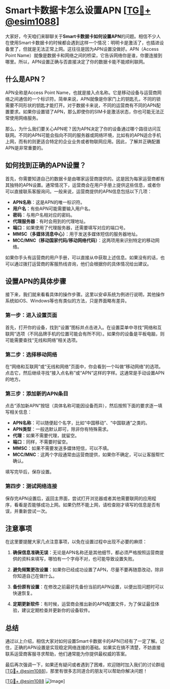 # Smart卡数据卡怎么设置APN [[TG💪+ @esim1088](https://t.me/s/esim1088)]

大家好，今天咱们来聊聊关于**Smart卡数据卡如何设置APN**的问题。相信不少人在使用Smart卡数据卡的时候都会遇到这样一个情况：明明卡是激活了，也插进设备里了，但就是无法正常上网。这往往是因为APN设置没做好。APN（Access Point Name）就像是数据卡和网络之间的桥梁，它告诉网络你是谁，你要连接到哪里。所以，APN设置正确与否直接决定了你的数据卡能不能顺利联网。

## 什么是APN？

APN全称是Access Point Name，也就是接入点名称。它是移动设备与运营商网络之间通信的一个标识符。简单来说，APN就像是你家门上的钥匙孔，不同的锁需要不同形状的钥匙才能打开。对于数据卡来说，不同的运营商有不同的APN配置要求。如果你设置错了APN，那么即使你的SIM卡是激活状态，你也可能无法正常使用网络服务。

那么，为什么我们要关心APN呢？因为APN决定了你的设备通过哪个路径访问互联网。不同的APN可能会指向不同的服务器或网络环境，比如有的APN适合手机上网，而有的则更适合特定的企业业务或者物联网应用。因此，了解并正确配置APN是非常重要的。

## 如何找到正确的APN设置？

首先，你需要知道自己的数据卡是由哪家运营商提供的。这是因为每家运营商都有其独特的APN设置。通常情况下，运营商会在用户手册上提供这些信息，或者你可以直接联系客服询问。一般来说，运营商提供的APN信息包括以下几项：

- **APN名称**：这是APN的唯一标识符。
- **用户名**：有些APN可能需要输入用户名。
- **密码**：与用户名相对应的密码。
- **代理服务器**：有时会用到的代理地址。
- **端口**：如果使用了代理服务器，还需要填写对应的端口号。
- **MMSC（多媒体消息中心）**：用于发送多媒体短信的服务器地址。
- **MCC/MNC（移动国家代码/移动网络代码）**：这两项用来识别特定的移动网络。

如果你手头有运营商的用户手册，可以直接从中获取上述信息。如果没有的话，也可以通过拨打运营商的客服热线咨询，他们会根据你的具体情况给出建议。

## 设置APN的具体步骤

接下来，我们就来看看具体的操作步骤。这里以安卓系统为例进行说明，其他操作系统如iOS、Windows等也有类似的方法，只是界面略有差异。

### 第一步：进入设置页面

首先，打开你的设备，找到“设置”图标并点击进入。在设置菜单中寻找“网络和互联网”选项（不同品牌手机的位置可能会有所不同）。如果你的设备是平板电脑，则可能需要查找“无线和网络”相关选项。

### 第二步：选择移动网络

在“网络和互联网”或“无线和网络”页面中，你会看到一个叫做“移动网络”的选项。点击它，然后继续寻找“接入点名称”或“APN”这样的字样。这通常是手动设置APN的地方。

### 第三步：添加新的APN条目

点击“添加新APN”按钮（具体名称可能因设备而异），然后按照下面的要求逐一填写相关信息：

- **APN名称**：可以随便起个名字，比如“中国移动”、“中国联通”之类的。
- **APN类型**：一般选默认即可，除非你有特殊需求。
- **代理**：如果不需要代理，就留空。
- **端口**：同样，不需要时留空。
- **MMSC**：如果不需要发送多媒体短信，可以不填。
- **MCC/MNC**：这两个字段通常由运营商提供，如果你不确定，可以让客服帮忙确认。

填写完毕后，保存设置。

### 第四步：测试网络连接

保存完APN设置后，返回主界面，尝试打开浏览器或者其他需要联网的应用程序，看看是否能够成功上网。如果仍然不能上网，请检查刚才填写的信息是否有误，并重新尝试一次。

## 注意事项

在这里要提醒大家几点注意事项，以免在设置过程中出现不必要的麻烦：

1. **确保信息准确无误**：无论是APN名称还是其他细节，都必须严格按照运营商提供的资料来填写，哪怕有一个字母不对，也可能导致设置失败。
   
2. **避免频繁更改设置**：如果你已经成功设置了APN，尽量不要再随意改动，除非你知道自己在做什么。

3. **备份原有设置**：在修改之前最好先备份当前的APN设置，以便出现问题时可以快速恢复。

4. **定期更新软件**：有时候，运营商会推出新的APN配置文件，为了保证最佳体验，建议定期检查并更新你的设备软件。

## 总结

通过以上介绍，相信大家对如何设置Smart卡数据卡的APN已经有了一定了解。记住，正确的APN设置是实现稳定网络连接的基础。如果实在搞不清楚，不妨直接联系运营商客服寻求帮助，他们通常能为你提供最权威的答案。

最后再次强调一下，如果还有疑问或者遇到了困难，欢迎随时加入我们的讨论群组[[TG💪+ @esim1088](https://t.me/s/esim1088)]，那里有很多志同道合的朋友可以帮助你解决问题！

[[TG💪+ @esim1088](https://t.me/s/esim1088) ![Image](https://i.postimg.cc/4NQfJmqS/Snipaste-2025-05-13-00-14-12.png)]
